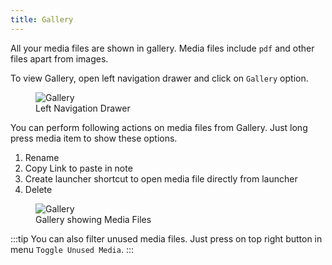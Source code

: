 ```yaml
---
title: Gallery
---
```


All your media files are shown in gallery. Media files include `pdf` and other files apart from images.

To view Gallery, open left navigation drawer and click on `Gallery` option.

<figure>
<img src="/assets/img/nav-bar-calendar.png" alt="Gallery"/>
 <figcaption>Left Navigation Drawer</figcaption>
</figure>

You can perform following actions on media files from Gallery. Just long press media item to show these options.

1. Rename
2. Copy Link to paste in note
3. Create launcher shortcut to open media file directly from launcher
4. Delete

<figure>
<img src="/assets/img/gallery-items.png" alt="Gallery"/>
 <figcaption>Gallery showing Media Files</figcaption>
</figure>

:::tip
You can also filter unused media files. Just press on top right button in menu `Toggle Unused Media`.
:::